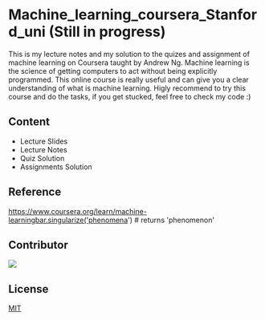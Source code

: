 # Machine_learning_coursera_Stanford_uni (Still in progress)

This is my lecture notes and my solution to the quizes and assignment of machine learning on Coursera taught by Andrew Ng. Machine learning is the science of getting computers to act without being explicitly programmed. This online course is really useful and can give you a clear understanding of what is machine learning. Higly recommend to try this course and do the tasks, if you get stucked, feel free to check my code :) 

## Content

* Lecture Slides
* Lecture Notes
* Quiz Solution
* Assignments Solution

## Reference

https://www.coursera.org/learn/machine-learningbar.singularize('phenomena') # returns 'phenomenon'


## Contributor
[![](https://opencollective.com/html-react-parser/contributors.svg?width=890&button=false)](https://github.com/remarkablemark/html-react-parser/graphs/contributors)


## License
[MIT](https://choosealicense.com/licenses/mit/)
